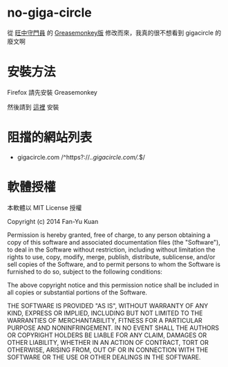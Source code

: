 no-giga-circle
============

從 [旺中守門員](https://chrome.google.com/webstore/detail/旺中守門員/jgoljbdcdakinkigihjocpniamcgofmm) 的 [Greasemonkey版](https://github.com/yhchan/no-want-want) 修改而來，我真的很不想看到 gigacircle 的廢文啊


安裝方法
========
Firefox 請先安裝 Greasemonkey

然後請到 [這裡](https://openuserjs.org/scripts/fykuan/No_giga-circle) 安裝

阻擋的網站列表
==============
* gigacircle.com    /^https?://.*\.gigacircle\.com/.*$/


軟體授權
====
本軟體以 MIT License 授權

Copyright (c) 2014 Fan-Yu Kuan

Permission is hereby granted, free of charge, to any person obtaining a copy of this software and associated documentation files (the "Software"), to deal in the Software without restriction, including without limitation the rights to use, copy, modify, merge, publish, distribute, sublicense, and/or sell copies of the Software, and to permit persons to whom the Software is furnished to do so, subject to the following conditions:

The above copyright notice and this permission notice shall be included in all copies or substantial portions of the Software.

THE SOFTWARE IS PROVIDED "AS IS", WITHOUT WARRANTY OF ANY KIND, EXPRESS OR IMPLIED, INCLUDING BUT NOT LIMITED TO THE WARRANTIES OF MERCHANTABILITY, FITNESS FOR A PARTICULAR PURPOSE AND NONINFRINGEMENT. IN NO EVENT SHALL THE AUTHORS OR COPYRIGHT HOLDERS BE LIABLE FOR ANY CLAIM, DAMAGES OR OTHER LIABILITY, WHETHER IN AN ACTION OF CONTRACT, TORT OR OTHERWISE, ARISING FROM, OUT OF OR IN CONNECTION WITH THE SOFTWARE OR THE USE OR OTHER DEALINGS IN THE SOFTWARE.
